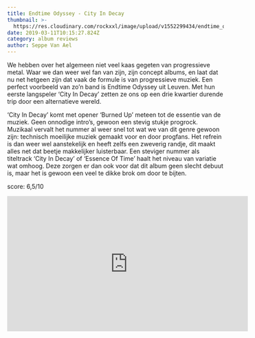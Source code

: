 ```yaml
---
title: Endtime Odyssey - City In Decay
thumbnail: >-
  https://res.cloudinary.com/rockxxl/image/upload/v1552299434/endtime_odyssey.jpg
date: 2019-03-11T10:15:27.824Z
category: album reviews
author: Seppe Van Ael
---
```

We hebben over het algemeen niet veel kaas gegeten van progressieve metal. Waar we dan weer wel fan van zijn, zijn concept albums, en laat dat nu net hetgeen zijn dat vaak de formule is van progressieve muziek. Een perfect voorbeeld van zo’n band is Endtime Odyssey uit Leuven. Met hun eerste langspeler ‘City In Decay’ zetten ze ons op een drie kwartier durende trip door een alternatieve wereld. 

‘City In Decay’ komt met opener ‘Burned Up’ meteen tot de essentie van de muziek. Geen onnodige intro’s, gewoon een stevig stukje progrock. Muzikaal vervalt het nummer al weer snel tot wat we van dit genre gewoon zijn: technisch moeilijke muziek gemaakt voor en door progfans. Het refrein is dan weer wel aanstekelijk en heeft zelfs een zweverig randje, dit maakt alles net dat beetje makkelijker luisterbaar. Een steviger nummer als titeltrack ‘City In Decay’ of ‘Essence Of Time’ haalt het niveau van variatie wat omhoog. Deze zorgen er dan ook voor dat dit album geen slecht debuut is, maar het is gewoon een veel te dikke brok om door te bijten. 

score: 6,5/10

<iframe width="560" height="315" src="https://www.youtube.com/embed/s-T9cveFrIA" frameborder="0" allow="accelerometer; autoplay; encrypted-media; gyroscope; picture-in-picture" allowfullscreen></iframe>
